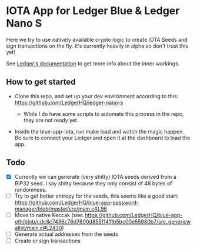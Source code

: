# IOTA App for Ledger Blue & Ledger Nano S

Here we try to use natively available crypto logic to create IOTA Seeds and sign transactions on the fly. It's currently heavily in alpha so don't trust this yet!

See [Ledger's documentation](http://ledger.readthedocs.io) to get more info about the inner workings.

## How to get started

- Clone this repo, and set up your dev environment according to this: <https://github.com/LedgerHQ/ledger-nano-s>

  - While I do have some scripts to automate this process in the repo, they are not ready yet.

- Inside the blue-app-iota, run make load and watch the magic happen. Be sure to connect your Ledger and open it at the dashboard to load the app.

## Todo

- [x] Currently we can generate (very shitty) IOTA seeds derived from a BIP32 seed. I say shitty because they only consist of 48 bytes of randomness.
- [ ] Try to get better entropy for the seeds, this seems like a good start: <https://github.com/LedgerHQ/blue-app-password-manager/blob/master/src/main.c#L96>
- [ ] Move to native Keccak (see: https://github.com/LedgerHQ/blue-app-eth/blob/cdc8c7436c76d7600d855f1411b5bc00e55980b7/src_genericwallet/main.c#L2430)
- [ ] Generate actual addresses from the seeds
- [ ] Create or sign transactions
